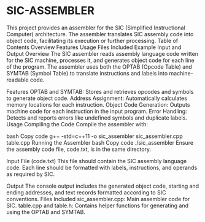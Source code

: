 # SIC-ASSEMBLER
This project provides an assembler for the SIC (Simplified Instructional Computer) architecture. The assembler translates SIC assembly code into object code, facilitating its execution or further processing.
Table of Contents
Overview
Features
Usage
Files Included
Example Input and Output
Overview
The SIC assembler reads assembly language code written for the SIC machine, processes it, and generates object code for each line of the program. The assembler uses both the OPTAB (Opcode Table) and SYMTAB (Symbol Table) to translate instructions and labels into machine-readable code.

Features
OPTAB and SYMTAB: Stores and retrieves opcodes and symbols to generate object code.
Address Assignment: Automatically calculates memory locations for each instruction.
Object Code Generation: Outputs machine code for each instruction in the input program.
Error Handling: Detects and reports errors like undefined symbols and duplicate labels.
Usage
Compiling the Code
Compile the assembler with:

bash
Copy code
g++ -std=c++11 -o sic_assembler sic_assembler.cpp table.cpp
Running the Assembler
bash
Copy code
./sic_assembler
Ensure the assembly code file, code.txt, is in the same directory.

Input File (code.txt)
This file should contain the SIC assembly language code. Each line should be formatted with labels, instructions, and operands as required by SIC.

Output
The console output includes the generated object code, starting and ending addresses, and text records formatted according to SIC conventions.
Files Included
sic_assembler.cpp: Main assembler code for SIC.
table.cpp and table.h: Contains helper functions for generating and using the OPTAB and SYMTAB.
